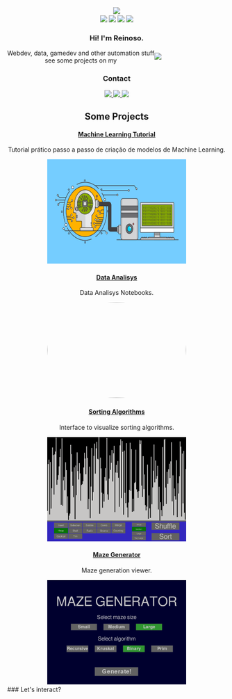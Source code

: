 <div align='center'>
<div>
   <img src="https://skillicons.dev/icons?i=py,cs,django,flask,dotnet,git" />
</div>
 <div>
   <img src="https://img.shields.io/badge/SQL SERVER-CC2927?style=for-the-badge&logo=microsoft%20sql%20server&logoColor=white" />
   <img src="https://img.shields.io/badge/azure-%23632CA6.svg?style=for-the-badge&logo=microsoftazure&logoColor=white" />
   <img src="https://img.shields.io/badge/vercel-%23323330.svg?style=for-the-badge&logo=vercel&logoColor=white" />
   <img src="https://img.shields.io/badge/VS Code-0078d7.svg?style=for-the-badge&logo=visual-studio-code&logoColor=white" />
</div>

 
### Hi! I'm Reinoso. 

<div style="display: flex; align-items:center;">
 <span style="vertical-align:middle"> Webdev, data, gamedev and other automation stuff<br>see some projects on my  </span>
 <a  href="https://reinosoweb.vercel.app/">
  <img  src="https://img.shields.io/badge/website-007BFC?style=flat"/>
 </a>
</div>

### Contact

<a href="https://www.linkedin.com/in/lucas-reinoso-9133b3194/">
 <img src="https://img.shields.io/badge/Linkedin-0077B5?style=flat&logo=linkedin&logoColor=white" />
</a>
<a href="https://www.youtube.com/channel/UCDzklJo7fDnohdvQJN8rIfQ">
 <img src="https://img.shields.io/badge/Reinoso-FF0000?style=flat&logo=youtube&logoColor=white" />
</a>
<a href="lucas.reinoso.br@gmail.com">
 <img src="https://img.shields.io/badge/lucas.reinoso.br@gmail.com-D14836?style=flat&logo=gmail&logoColor=white" />
</a>
 





## Some Projects

#### [Machine Learning Tutorial](https://github.com/EuReinoso/MachineLearning-Tutorial)
<p>Tutorial prático passo a passo de criação de modelos de Machine Learning.</p>
<kbd><img src= "https://github.com/EuReinoso/MachineLearning-Tutorial/blob/master/assets/ML.jpg" width = "320" height = "240" /></kbd>

#### [Data Analisys](https://github.com/EuReinoso/Data-Analisys)
<p>Data Analisys Notebooks.</p>
<kbd><img style="border-radius:50%" src= "https://user-images.githubusercontent.com/77119687/122305587-89355480-cedd-11eb-87aa-72df7c485a60.png" width = "320" height = "220" /></kbd>

#### [Sorting Algorithms](https://github.com/EuReinoso/Sorting-Algorithms)
<p>Interface to visualize sorting algorithms.</p>
<kbd><img src= "https://github.com/EuReinoso/Sorting-Algorithms/blob/master/assets/heap.gif" width = "320" height = "240" /></kbd>

#### [Maze Generator](https://github.com/EuReinoso/Maze-Generator)
<p>Maze generation viewer.</p>
<kbd><img src= "https://github.com/EuReinoso/Maze-Generator/blob/master/assets/large.gif" width = "320" height = "240" /></kbd>
 </div>
 ### Let's interact?
